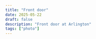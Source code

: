 ```yaml
---
title: "Front door"
date: 2025-05-22
draft: false
description: "Front door at Arlington"
tags: ["photo"]
---
```

